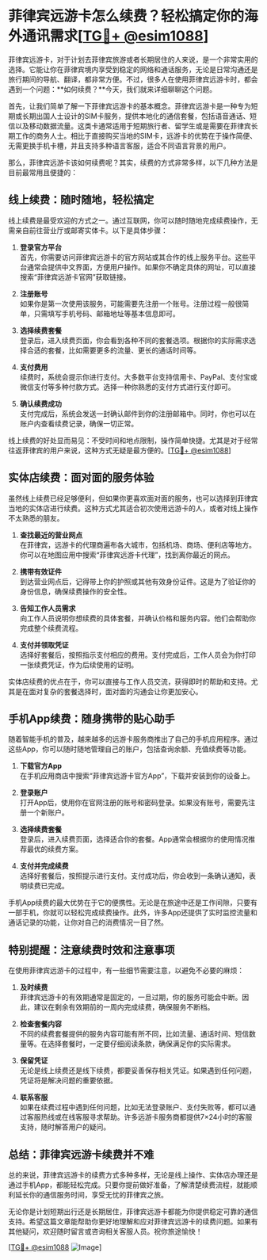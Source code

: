 # 菲律宾远游卡怎么续费？轻松搞定你的海外通讯需求[[TG💪+ @esim1088](https://t.me/s/esim1088)]

菲律宾远游卡，对于计划去菲律宾旅游或者长期居住的人来说，是一个非常实用的选择。它能让你在菲律宾境内享受到稳定的网络和通话服务，无论是日常沟通还是旅行期间的导航、翻译，都非常方便。不过，很多人在使用菲律宾远游卡时，都会遇到一个问题：**如何续费？**今天，我们就来详细聊聊这个问题。

首先，让我们简单了解一下菲律宾远游卡的基本概念。菲律宾远游卡是一种专为短期或长期出国人士设计的SIM卡服务，提供本地化的通信套餐，包括语音通话、短信以及移动数据流量。这类卡通常适用于短期旅行者、留学生或是需要在菲律宾长期工作的商务人士。相比于直接购买当地的SIM卡，远游卡的优势在于操作简便、无需更换手机卡槽，并且支持多种语言客服，适合不同语言背景的用户。

那么，菲律宾远游卡该如何续费呢？其实，续费的方式非常多样，以下几种方法是目前最常用且便捷的：

## 线上续费：随时随地，轻松搞定

线上续费是最受欢迎的方式之一。通过互联网，你可以随时随地完成续费操作，无需亲自前往营业厅或邮寄实体卡。以下是具体步骤：

1. **登录官方平台**  
   首先，你需要访问菲律宾远游卡的官方网站或其合作的线上服务平台。这些平台通常会提供中文界面，方便用户操作。如果你不确定具体的网址，可以直接搜索“菲律宾远游卡官网”获取链接。

2. **注册账号**  
   如果你是第一次使用该服务，可能需要先注册一个账号。注册过程一般很简单，只需填写手机号码、邮箱地址等基本信息即可。

3. **选择续费套餐**  
   登录后，进入续费页面，你会看到各种不同的套餐选项。根据你的实际需求选择合适的套餐，比如需要更多的流量、更长的通话时间等。

4. **支付费用**  
   续费时，系统会提示你进行支付。大多数平台支持信用卡、PayPal、支付宝或微信支付等多种付款方式。选择一种你熟悉的支付方式进行支付即可。

5. **确认续费成功**  
   支付完成后，系统会发送一封确认邮件到你的注册邮箱中。同时，你也可以在账户内查看续费记录，确保一切正常。

线上续费的好处显而易见：不受时间和地点限制，操作简单快捷。尤其是对于经常往返菲律宾的用户来说，这种方式无疑是最方便的。[[TG💪+ @esim1088](https://t.me/s/esim1088)]

## 实体店续费：面对面的服务体验

虽然线上续费已经足够便利，但如果你更喜欢面对面的服务，也可以选择到菲律宾当地的实体店进行续费。这种方式尤其适合初次使用远游卡的人，或者对线上操作不太熟悉的朋友。

1. **查找最近的营业网点**  
   在菲律宾，远游卡的代理商遍布各大城市，包括机场、商场、便利店等地方。你可以在地图应用中搜索“菲律宾远游卡代理”，找到离你最近的网点。

2. **携带有效证件**  
   到达营业网点后，记得带上你的护照或其他有效身份证件。这是为了验证你的身份信息，确保续费操作的安全性。

3. **告知工作人员需求**  
   向工作人员说明你想续费的具体套餐，并确认价格和服务内容。他们会帮助你完成整个续费流程。

4. **支付并领取凭证**  
   选择好套餐后，按照指示支付相应的费用。支付完成后，工作人员会为你打印一张续费凭证，作为后续使用的证明。

实体店续费的优点在于，你可以直接与工作人员交流，获得即时的帮助和支持。尤其是在面对复杂的套餐选择时，面对面的沟通会让你更加安心。

## 手机App续费：随身携带的贴心助手

随着智能手机的普及，越来越多的远游卡服务商推出了自己的手机应用程序。通过这些App，你可以随时随地管理自己的账户，包括查询余额、充值续费等功能。

1. **下载官方App**  
   在手机应用商店中搜索“菲律宾远游卡官方App”，下载并安装到你的设备上。

2. **登录账户**  
   打开App后，使用你在官网注册的账号和密码登录。如果没有账号，需要先注册一个新账户。

3. **选择续费套餐**  
   登录后，进入续费页面，选择适合你的套餐。App通常会根据你的使用情况推荐最优的续费方案。

4. **支付并完成续费**  
   选择好套餐后，按照提示进行支付。支付成功后，你会收到一条确认通知，表明续费已完成。

手机App续费的最大优势在于它的便携性。无论是在旅途中还是工作间隙，只要有一部手机，你就可以轻松完成续费操作。此外，许多App还提供了实时监控流量和通话记录的功能，让你对自己的消费情况一目了然。

## 特别提醒：注意续费时效和注意事项

在使用菲律宾远游卡的过程中，有一些细节需要注意，以避免不必要的麻烦：

1. **及时续费**  
   菲律宾远游卡的有效期通常是固定的，一旦过期，你的服务可能会中断。因此，建议在剩余有效期前的一周内完成续费，确保服务不断档。

2. **检查套餐内容**  
   不同的续费套餐提供的服务内容可能有所不同，比如流量、通话时间、短信数量等。在选择套餐时，一定要仔细阅读条款，确保满足你的实际需求。

3. **保留凭证**  
   无论是线上续费还是线下续费，都要妥善保存相关凭证。如果遇到任何问题，凭证将是解决问题的重要依据。

4. **联系客服**  
   如果在续费过程中遇到任何问题，比如无法登录账户、支付失败等，都可以通过客服热线或在线客服寻求帮助。许多远游卡服务商都提供7×24小时的客服支持，随时解答用户的疑问。

## 总结：菲律宾远游卡续费并不难

总的来说，菲律宾远游卡的续费方式多种多样，无论是线上操作、实体店办理还是通过手机App，都能轻松完成。只要你提前做好准备，了解清楚续费流程，就能顺利延长你的通信服务时间，享受无忧的菲律宾之旅。

无论你是计划短期出行还是长期居住，菲律宾远游卡都能为你提供稳定可靠的通信支持。希望这篇文章能帮助你更好地理解和应对菲律宾远游卡的续费问题。如果有其他疑问，欢迎随时留言或咨询相关客服人员。祝你旅途愉快！

[[TG💪+ @esim1088](https://t.me/s/esim1088) ![Image](https://i.postimg.cc/4NQfJmqS/Snipaste-2025-05-13-00-14-12.png)]